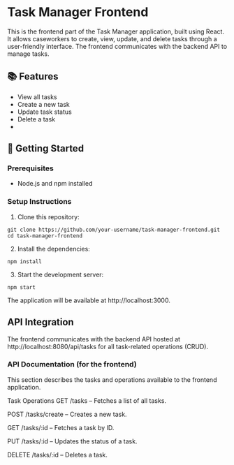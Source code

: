 # Task Manager Frontend

This is the frontend part of the Task Manager application, built using React. It allows caseworkers to create, view, update, and delete tasks through a user-friendly interface. The frontend communicates with the backend API to manage tasks.

## 📚 Features

- View all tasks
- Create a new task
- Update task status
- Delete a task
- 
## 🚀 Getting Started

### Prerequisites

- Node.js and npm installed

### Setup Instructions

1. Clone this repository:
```
git clone https://github.com/your-username/task-manager-frontend.git
cd task-manager-frontend
```

2. Install the dependencies:
```
npm install
```
3. Start the development server:
```
npm start
```
The application will be available at http://localhost:3000.

## API Integration
The frontend communicates with the backend API hosted at http://localhost:8080/api/tasks for all task-related operations (CRUD).

### API Documentation (for the frontend)
This section describes the tasks and operations available to the frontend application.

Task Operations
GET /tasks – Fetches a list of all tasks.

POST /tasks/create – Creates a new task.

GET /tasks/:id – Fetches a task by ID.

PUT /tasks/:id – Updates the status of a task.

DELETE /tasks/:id – Deletes a task.
